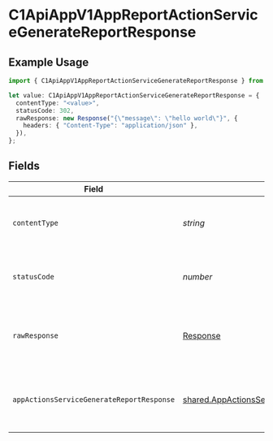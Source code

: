 # C1ApiAppV1AppReportActionServiceGenerateReportResponse

## Example Usage

```typescript
import { C1ApiAppV1AppReportActionServiceGenerateReportResponse } from "conductorone-sdk-typescript/sdk/models/operations";

let value: C1ApiAppV1AppReportActionServiceGenerateReportResponse = {
  contentType: "<value>",
  statusCode: 302,
  rawResponse: new Response("{\"message\": \"hello world\"}", {
    headers: { "Content-Type": "application/json" },
  }),
};
```

## Fields

| Field                                                                                                                   | Type                                                                                                                    | Required                                                                                                                | Description                                                                                                             |
| ----------------------------------------------------------------------------------------------------------------------- | ----------------------------------------------------------------------------------------------------------------------- | ----------------------------------------------------------------------------------------------------------------------- | ----------------------------------------------------------------------------------------------------------------------- |
| `contentType`                                                                                                           | *string*                                                                                                                | :heavy_check_mark:                                                                                                      | HTTP response content type for this operation                                                                           |
| `statusCode`                                                                                                            | *number*                                                                                                                | :heavy_check_mark:                                                                                                      | HTTP response status code for this operation                                                                            |
| `rawResponse`                                                                                                           | [Response](https://developer.mozilla.org/en-US/docs/Web/API/Response)                                                   | :heavy_check_mark:                                                                                                      | Raw HTTP response; suitable for custom response parsing                                                                 |
| `appActionsServiceGenerateReportResponse`                                                                               | [shared.AppActionsServiceGenerateReportResponse](../../../sdk/models/shared/appactionsservicegeneratereportresponse.md) | :heavy_minus_sign:                                                                                                      | Empty response body. Status code indicates success.                                                                     |